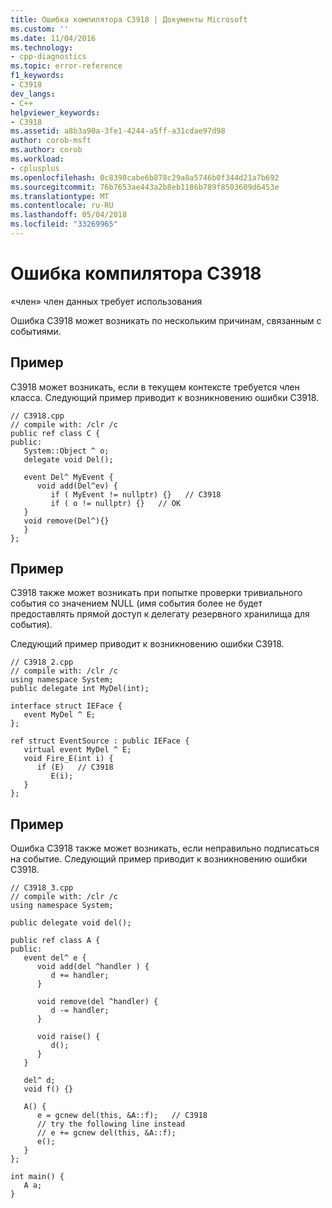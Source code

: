 ```yaml
---
title: Ошибка компилятора C3918 | Документы Microsoft
ms.custom: ''
ms.date: 11/04/2016
ms.technology:
- cpp-diagnostics
ms.topic: error-reference
f1_keywords:
- C3918
dev_langs:
- C++
helpviewer_keywords:
- C3918
ms.assetid: a8b3a90a-3fe1-4244-a5ff-a31cdae97d98
author: corob-msft
ms.author: corob
ms.workload:
- cplusplus
ms.openlocfilehash: 0c8398cabe6b878c29a8a5746b0f344d21a7b692
ms.sourcegitcommit: 76b7653ae443a2b8eb1186b789f8503609d6453e
ms.translationtype: MT
ms.contentlocale: ru-RU
ms.lasthandoff: 05/04/2018
ms.locfileid: "33269965"
---
```

# <a name="compiler-error-c3918"></a>Ошибка компилятора C3918
«член» член данных требует использования  
  
 Ошибка C3918 может возникать по нескольким причинам, связанным с событиями.  
  
## <a name="example"></a>Пример  
 C3918 может возникать, если в текущем контексте требуется член класса. Следующий пример приводит к возникновению ошибки C3918.  
  
```  
// C3918.cpp  
// compile with: /clr /c  
public ref class C {  
public:  
   System::Object ^ o;  
   delegate void Del();  
  
   event Del^ MyEvent {  
      void add(Del^ev) {  
         if ( MyEvent != nullptr) {}   // C3918  
         if ( o != nullptr) {}   // OK  
   }  
   void remove(Del^){}  
   }  
};  
```  
  
## <a name="example"></a>Пример  
 C3918 также может возникать при попытке проверки тривиального события со значением NULL (имя события более не будет предоставлять прямой доступ к делегату резервного хранилища для события).  
  
 Следующий пример приводит к возникновению ошибки C3918.  
  
```  
// C3918_2.cpp  
// compile with: /clr /c  
using namespace System;  
public delegate int MyDel(int);  
  
interface struct IEFace {  
   event MyDel ^ E;  
};  
  
ref struct EventSource : public IEFace {  
   virtual event MyDel ^ E;  
   void Fire_E(int i) {  
      if (E)   // C3918  
         E(i);  
   }  
};  
```  
  
## <a name="example"></a>Пример  
 Ошибка C3918 также может возникать, если неправильно подписаться на событие. Следующий пример приводит к возникновению ошибки C3918.  
  
```  
// C3918_3.cpp  
// compile with: /clr /c  
using namespace System;  
  
public delegate void del();  
  
public ref class A {  
public:  
   event del^ e {  
      void add(del ^handler ) {  
         d += handler;  
      }  
  
      void remove(del ^handler) {  
         d -= handler;  
      }  
  
      void raise() {   
         d();  
      }  
   }  
  
   del^ d;  
   void f() {}  
  
   A() {  
      e = gcnew del(this, &A::f);   // C3918  
      // try the following line instead  
      // e += gcnew del(this, &A::f);  
      e();  
   }  
};  
  
int main() {  
   A a;  
}  
```